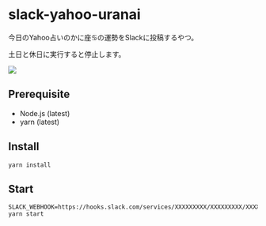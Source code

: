# slack-yahoo-uranai

今日のYahoo占いのかに座:cancer:の運勢をSlackに投稿するやつ。

土日と休日に実行すると停止します。

![](https://i.imgur.com/tSxKUyU.png)

## Prerequisite

* Node.js (latest)
* yarn (latest)

## Install

    yarn install

## Start

    SLACK_WEBHOOK=https://hooks.slack.com/services/XXXXXXXXX/XXXXXXXXX/XXXXXXXXXXXXXXXXXXXXXXXX yarn start
